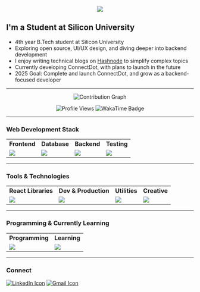 


<p align="center">
  <a href="https://github.com/DenverCoder1/readme-typing-svg">
    <img src="https://readme-typing-svg.herokuapp.com?font=Fira+Code&size=28&duration=3000&pause=500&center=true&vCenter=true&width=800&height=60&lines=Hi,+I'm+Shubham+Kumar;An+Open+Source+Enthusiast;Full+Stack+Developer;" />
  </a>
</p>

## I'm a Student at Silicon University

- 4th year B.Tech student at Silicon University  
- Exploring open source, UI/UX design, and diving deeper into backend development  
- I enjoy writing technical blogs on [Hashnode]() to simplify complex topics  
- Currently developing ConnectDot, with plans to launch in the future  
- 2025 Goal: Complete and launch ConnectDot, and grow as a backend-focused developer

---




<p align="center">
  <img src="https://github-readme-activity-graph.vercel.app/graph?username=iamkrvishal07&theme=react-dark&area=true&hide_border=true" alt="Contribution Graph" />
</p>

<p align="center">
  <img src="https://komarev.com/ghpvc/?username=iamkrvishal07&label=Profile%20views&color=0e75b6&style=flat-square" alt="Profile Views" />
  <img src="https://wakatime.com/badge/user/b486c624-54cb-4d61-9d41-06e9e496bcfe.svg" alt="WakaTime Badge" />
</p>

---

### Web Development Stack

<table>
<tr>
  <td align="center"><strong>Frontend</strong></td>
  <td align="center"><strong>Database</strong></td>
  <td align="center"><strong>Backend</strong></td>
  <td align="center"><strong>Testing</strong></td>
</tr>
<tr>
  <td><img src="https://skillicons.dev/icons?i=html,css,bootstrap,tailwind,js,react,nextjs"/></td>
  <td><img src="https://skillicons.dev/icons?i=mongodb,mysql"/></td>
  <td><img src="https://skillicons.dev/icons?i=express,nodejs"/></td>
  <td><img src="https://skillicons.dev/icons?i=postman"/></td>
</tr>
</table>

---

### Tools & Technologies

<table>
<tr>
  <td align="center"><strong>React Libraries</strong></td>
  <td align="center"><strong>Dev & Production</strong></td>
  <td align="center"><strong>Utilities</strong></td>
  <td align="center"><strong>Creative</strong></td>
</tr>
<tr>
  <td><img src="https://skillicons.dev/icons?i=react,tailwind,materialui"/></td>
  <td><img src="https://skillicons.dev/icons?i=git,github,netlify,vercel,vite"/></td>
  <td><img src="https://skillicons.dev/icons?i=vscode,vite,bash,linux"/></td>
  <td><img src="https://skillicons.dev/icons?i=photoshop,figma"/></td>
</tr>
</table>

---

### Programming & Currently Learning

<table>
<tr>
  <td align="center"><strong>Programming</strong></td>
  <td align="center"><strong>Learning</strong></td>
</tr>
<tr>
  <td><img src="https://skillicons.dev/icons?i=java,c,js,ts"/></td>
  <td><img src="https://skillicons.dev/icons?i=gitlab,redux,redis"/></td>
</tr>
</table>

---

### Connect

<p>
  <a href="https://www.linkedin.com/in/iamkrvishal07/"><img src="https://skillicons.dev/icons?i=linkedin" alt="LinkedIn Icon"></a>
  <a href="mailto:iamkrvishal07@gmail.com"><img src="https://skillicons.dev/icons?i=gmail" alt="Gmail Icon"></a>
</p>


